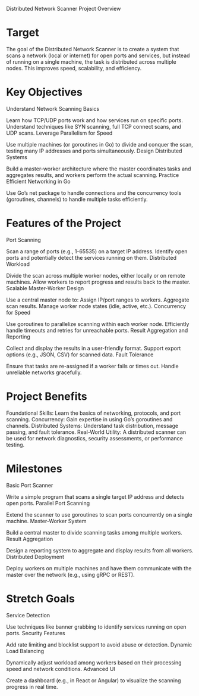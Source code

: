 Distributed Network Scanner Project Overview
# Target
The goal of the Distributed Network Scanner is to create a system that scans a network (local or internet) for open ports and services, but instead of running on a single machine, the task is distributed across multiple nodes. This improves speed, scalability, and efficiency.

# Key Objectives
Understand Network Scanning Basics

Learn how TCP/UDP ports work and how services run on specific ports.
Understand techniques like SYN scanning, full TCP connect scans, and UDP scans.
Leverage Parallelism for Speed

Use multiple machines (or goroutines in Go) to divide and conquer the scan, testing many IP addresses and ports simultaneously.
Design Distributed Systems

Build a master-worker architecture where the master coordinates tasks and aggregates results, and workers perform the actual scanning.
Practice Efficient Networking in Go

Use Go’s net package to handle connections and the concurrency tools (goroutines, channels) to handle multiple tasks efficiently.
# Features of the Project
Port Scanning

Scan a range of ports (e.g., 1-65535) on a target IP address.
Identify open ports and potentially detect the services running on them.
Distributed Workload

Divide the scan across multiple worker nodes, either locally or on remote machines.
Allow workers to report progress and results back to the master.
Scalable Master-Worker Design

Use a central master node to:
Assign IP/port ranges to workers.
Aggregate scan results.
Manage worker node states (idle, active, etc.).
Concurrency for Speed

Use goroutines to parallelize scanning within each worker node.
Efficiently handle timeouts and retries for unreachable ports.
Result Aggregation and Reporting

Collect and display the results in a user-friendly format.
Support export options (e.g., JSON, CSV) for scanned data.
Fault Tolerance

Ensure that tasks are re-assigned if a worker fails or times out.
Handle unreliable networks gracefully.
# Project Benefits
Foundational Skills: Learn the basics of networking, protocols, and port scanning.
Concurrency: Gain expertise in using Go’s goroutines and channels.
Distributed Systems: Understand task distribution, message passing, and fault tolerance.
Real-World Utility: A distributed scanner can be used for network diagnostics, security assessments, or performance testing.
# Milestones
Basic Port Scanner

Write a simple program that scans a single target IP address and detects open ports.
Parallel Port Scanning

Extend the scanner to use goroutines to scan ports concurrently on a single machine.
Master-Worker System

Build a central master to divide scanning tasks among multiple workers.
Result Aggregation

Design a reporting system to aggregate and display results from all workers.
Distributed Deployment

Deploy workers on multiple machines and have them communicate with the master over the network (e.g., using gRPC or REST).
# Stretch Goals
Service Detection

Use techniques like banner grabbing to identify services running on open ports.
Security Features

Add rate limiting and blocklist support to avoid abuse or detection.
Dynamic Load Balancing

Dynamically adjust workload among workers based on their processing speed and network conditions.
Advanced UI

Create a dashboard (e.g., in React or Angular) to visualize the scanning progress in real time.